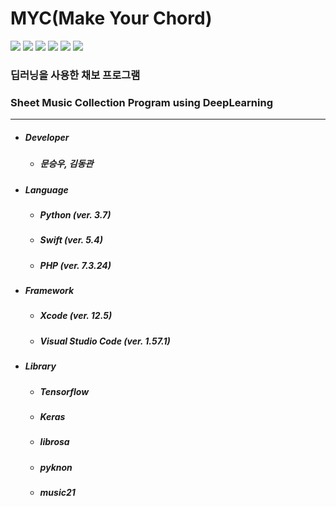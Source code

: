 # MYC(Make Your Chord)

<img src="https://img.shields.io/badge/Python-3766AB?style=plastic&logo=Python&logoColor=white"/></a>
<img src="https://img.shields.io/badge/Swift-FA7343?style=plastic&logo=Swift&logoColor=white"/></a>
<img src="https://img.shields.io/badge/TensorFlow-FF6F00?style=plastic&logo=TensorFlow&logoColor=white"/></a>
<img src="https://img.shields.io/badge/Keras-D00000?style=plastic&logo=Keras&logoColor=white"/></a>
<img src="https://img.shields.io/badge/PHP-777BB4?style=plastic&logo=PHP&logoColor=white"/></a>
<img src="https://img.shields.io/badge/Xcode-147EFB?style=plastic&logo=Xcode&logoColor=white"/></a>

### 딥러닝을 사용한 채보 프로그램
### Sheet Music Collection Program using DeepLearning

---------------------------------

- ##### Developer
    - ##### 문승우, 김동관    


- ##### Language
    - ##### Python (ver. 3.7)
    - ##### Swift (ver. 5.4)
    - ##### PHP (ver. 7.3.24)



- ##### Framework
    - ##### Xcode (ver. 12.5)
    - ##### Visual Studio Code (ver. 1.57.1)


- ##### Library
    - ##### Tensorflow
    - ##### Keras
    - ##### librosa
    - ##### pyknon
    - ##### music21